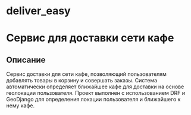 # deliver_easy
# Сервис для доставки сети кафе

## Описание
Сервис доставки для сети кафе, позволяющий пользователям добавлять товары в корзину и совершать заказы. Система автоматически определяет ближайшее кафе для доставки на основе геолокации пользователя. Проект выполнен с использованием DRF и GeoDjango для определения локации пользователя и ближайшего к нему кафе.
